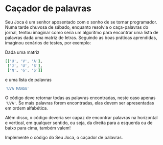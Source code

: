 # Caçador de palavras

Seu Joca é um senhor aposentado com o sonho de se tornar programador. Numa tarde
chuvosa de sábado, enquanto resolvia o caça-palavras do jornal, tentou imaginar
como seria um algoritmo para encontrar uma lista de palavras dada uma matriz de
letras. Seguindo as boas práticas aprendidas, imaginou cenários de testes, por
exemplo:

Dada uma matriz

```ruby
[['U', 'V', 'A'],
 ['J', 'U', 'S'],
 ['N', 'G', 'S']]
```

e uma lista de palavras

```ruby
'UVA MANGA'
```

O código deve retornar todas as palavras encontradas, neste caso apenas `'UVA'`.
Se mais palavras forem encontradas, elas devem ser apresentadas em ordem
alfabética.

Além disso, o código deveria ser capaz
de encontrar palavras na horizontal e vertical, em qualquer sentido, ou seja, da
direita para a esquerda ou de baixo para cima, também valem!

Implemente o código do Seu Joca, o caçador de palavras.
